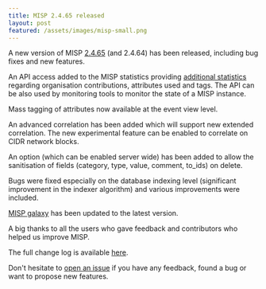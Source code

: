 ```yaml
---
title: MISP 2.4.65 released
layout: post
featured: /assets/images/misp-small.png
---
```


A new version of MISP [2.4.65](https://github.com/MISP/MISP/tree/v2.4.65) (and 2.4.64) has been released, including bug fixes and new features.

An API access added to the MISP statistics providing [additional statistics](https://www.circl.lu/doc/misp/automation/index.html#additional-statistics) regarding organisation contributions, attributes used and tags. The API can be also used by monitoring tools to monitor the state of a MISP instance.

Mass tagging of attributes now available at the event view level.

An advanced correlation has been added which will support new extended correlation. The new experimental feature can be enabled to correlate on CIDR network blocks.

An option (which can be enabled server wide) has been added to allow the sanitisation of fields (category, type, value, comment, to_ids) on delete.

Bugs were fixed especially on the database indexing level (significant improvement in the indexer algorithm) and various improvements were included.

[MISP galaxy](https://github.com/MISP/misp-galaxy) has been updated to the latest version.

A big thanks to all the users who gave feedback and contributors who helped us improve MISP.

The full change log is available [here](https://www.misp.software/Changelog.txt).

Don't hesitate to [open an issue](https://github.com/MISP/MISP/issues) if you have any feedback, found a bug or want to propose new features.
